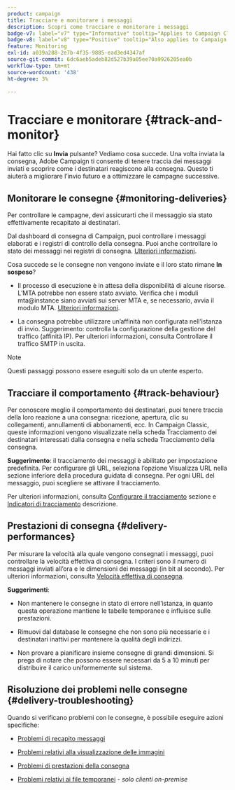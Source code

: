 ```yaml
---
product: campaign
title: Tracciare e monitorare i messaggi
description: Scopri come tracciare e monitorare i messaggi
badge-v7: label="v7" type="Informative" tooltip="Applies to Campaign Classic v7"
badge-v8: label="v8" type="Positive" tooltip="Also applies to Campaign v8"
feature: Monitoring
exl-id: a039a288-2e7b-4f35-9885-ead3ed4347af
source-git-commit: 6dc6aeb5adeb82d527b39a05ee70a9926205ea0b
workflow-type: tm+mt
source-wordcount: '438'
ht-degree: 3%

---
```


# Tracciare e monitorare {#track-and-monitor}



Hai fatto clic su **Invia** pulsante? Vediamo cosa succede. Una volta inviata la consegna, Adobe Campaign ti consente di tenere traccia dei messaggi inviati e scoprire come i destinatari reagiscono alla consegna. Questo ti aiuterà a migliorare l’invio futuro e a ottimizzare le campagne successive.

## Monitorare le consegne {#monitoring-deliveries}

Per controllare le campagne, devi assicurarti che il messaggio sia stato effettivamente recapitato ai destinatari.

Dal dashboard di consegna di Campaign, puoi controllare i messaggi elaborati e i registri di controllo della consegna.
Puoi anche controllare lo stato dei messaggi nei registri di consegna. [Ulteriori informazioni](about-delivery-monitoring.md).

Cosa succede se le consegne non vengono inviate e il loro stato rimane **In sospeso**?

* Il processo di esecuzione è in attesa della disponibilità di alcune risorse. L’MTA potrebbe non essere stato avviato.
Verifica che i moduli mta@instance siano avviati sui server MTA e, se necessario, avvia il modulo MTA. [Ulteriori informazioni](../../production/using/administration.md).

* La consegna potrebbe utilizzare un’affinità non configurata nell’istanza di invio.
Suggerimento: controlla la configurazione della gestione del traffico (affinità IP). Per ulteriori informazioni, consulta Controllare il traffico SMTP in uscita.

>[!NOTE]
>
>Questi passaggi possono essere eseguiti solo da un utente esperto.

## Tracciare il comportamento {#track-behaviour}

Per conoscere meglio il comportamento dei destinatari, puoi tenere traccia della loro reazione a una consegna: ricezione, apertura, clic su collegamenti, annullamenti di abbonamenti, ecc. In Campaign Classic, queste informazioni vengono visualizzate nella scheda Tracciamento dei destinatari interessati dalla consegna e nella scheda Tracciamento della consegna.

**Suggerimento**: il tracciamento dei messaggi è abilitato per impostazione predefinita. Per configurare gli URL, seleziona l’opzione Visualizza URL nella sezione inferiore della procedura guidata di consegna. Per ogni URL del messaggio, puoi scegliere se attivare il tracciamento.

Per ulteriori informazioni, consulta [Configurare il tracciamento](how-to-configure-tracked-links.md) sezione e [Indicatori di tracciamento](../../reporting/using/delivery-reports.md#tracking-indicators) descrizione.

## Prestazioni di consegna {#delivery-performances}

Per misurare la velocità alla quale vengono consegnati i messaggi, puoi controllare la velocità effettiva di consegna. I criteri sono il numero di messaggi inviati all’ora e le dimensioni dei messaggi (in bit al secondo). Per ulteriori informazioni, consulta [Velocità effettiva di consegna](../../reporting/using/global-reports.md#delivery-throughput).

**Suggerimenti**:

* Non mantenere le consegne in stato di errore nell’istanza, in quanto questa operazione mantiene le tabelle temporanee e influisce sulle prestazioni.

* Rimuovi dal database le consegne che non sono più necessarie e i destinatari inattivi per mantenere la qualità degli indirizzi.

* Non provare a pianificare insieme consegne di grandi dimensioni. Si prega di notare che possono essere necessari da 5 a 10 minuti per distribuire il carico uniformemente sul sistema.

## Risoluzione dei problemi nelle consegne {#delivery-troubleshooting}

Quando si verificano problemi con le consegne, è possibile eseguire azioni specifiche:

* [Problemi di recapito messaggi](../../production/using/performance-and-throughput-issues.md#deliverability_issues)

* [Problemi relativi alla visualizzazione delle immagini](../../production/using/image-display-issues.md)

* [Problemi di prestazioni della consegna](delivery-performances.md)

* [Problemi relativi ai file temporanei](../../production/using/temporary-files.md) - *solo clienti on-premise*

